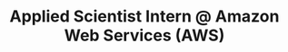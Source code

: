 ---
layout: page
title: Applied Scientist Intern @ Amazon Web Services (AWS)
description: |
 AWS Graph Machine Learning (AGML) Team, May 2022 -- Aug. 2022
 Manager and Mentor:: Dr. Da Zheng and Dr. Xiang Song
 · Proposed IR-based code generator to systematically bridge the gap between programming interface and kernel APIs, and decouples models, data layout, kernel-specific optimization from each other
 · Achieves up to 7.8× speed-up in inference and 5.6× speed-up in training compared with public state-of-the-art system in RGCN, RGAT, HGT
 · Proposed one inter-operator optimization and two intermediate data layout options to further accelerate the system to deliver up to 2.2× speed up
importance: 2
category: intern
---